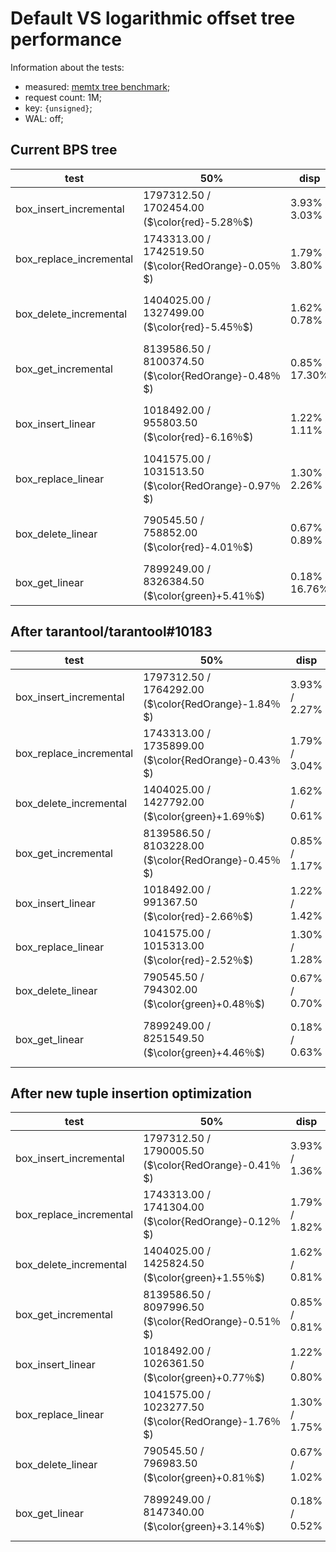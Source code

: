 # Default VS logarithmic offset tree performance

Information about the tests:
- measured: [memtx tree benchmark](https://github.com/tarantool/tarantool/pull/10288);
- request count: 1M;
- key: `{unsigned}`;
- WAL: off;


## Current BPS tree

| test                    | 50%                                                 | disp           | stdev         | t-test                           |
| ----------------------- | --------------------------------------------------- | -------------- | ------------- | -------------------------------- |
| box_insert_incremental  | 1797312.50 /<br>1702454.00 ($\color{red}-5.28％$)       | 3.93% / 3.03%  | 1.40% / 1.14% | ~                                |
| box_replace_incremental | 1743313.00 /<br>1742519.50 ($\color{RedOrange}-0.05％$) | 1.79% / 3.80%  | 0.84% / 1.24% | ~                                |
| box_delete_incremental  | 1404025.00 /<br>1327499.00 ($\color{red}-5.45％$)       | 1.62% / 0.78%  | 0.74% / 0.31% | Regression (t-value 7.33 > 3.47) |
| box_get_incremental     | 8139586.50 /<br>8100374.50 ($\color{RedOrange}-0.48％$) | 0.85% / 17.30% | 0.36% / 5.92% | ~                                |
| box_insert_linear       | 1018492.00 /<br>955803.50 ($\color{red}-6.16％$)        | 1.22% / 1.11%  | 0.85% / 0.46% | Regression (t-value 7.32 > 3.41) |
| box_replace_linear      | 1041575.00 /<br>1031513.50 ($\color{RedOrange}-0.97％$) | 1.30% / 2.26%  | 1.00% / 1.07% | ~                                |
| box_delete_linear       | 790545.50 /<br>758852.00 ($\color{red}-4.01％$)         | 0.67% / 0.89%  | 0.63% / 0.43% | Regression (t-value 6.36 > 3.37) |
| box_get_linear          | 7899249.00 /<br>8326384.50 ($\color{green}+5.41％$)     | 0.18% / 16.76% | 0.07% / 5.70% | ~                                |


## After tarantool/tarantool#10183

| test                    | 50%                                                 | disp          | stdev         | t-test                             |
| ----------------------- | --------------------------------------------------- | ------------- | ------------- | ---------------------------------- |
| box_insert_incremental  | 1797312.50 /<br>1764292.00 ($\color{RedOrange}-1.84％$) | 3.93% / 2.27% | 1.40% / 0.77% | ~                                  |
| box_replace_incremental | 1743313.00 /<br>1735899.00 ($\color{RedOrange}-0.43％$) | 1.79% / 3.04% | 0.84% / 0.96% | ~                                  |
| box_delete_incremental  | 1404025.00 /<br>1427792.00 ($\color{green}+1.69％$)     | 1.62% / 0.61% | 0.74% / 0.39% | ~                                  |
| box_get_incremental     | 8139586.50 /<br>8103228.00 ($\color{RedOrange}-0.45％$) | 0.85% / 1.17% | 0.36% / 0.42% | ~                                  |
| box_insert_linear       | 1018492.00 /<br>991367.50 ($\color{red}-2.66％$)        | 1.22% / 1.42% | 0.85% / 0.77% | ~                                  |
| box_replace_linear      | 1041575.00 /<br>1015313.00 ($\color{red}-2.52％$)       | 1.30% / 1.28% | 1.00% / 0.84% | ~                                  |
| box_delete_linear       | 790545.50 /<br>794302.00 ($\color{green}+0.48％$)       | 0.67% / 0.70% | 0.63% / 0.50% | ~                                  |
| box_get_linear          | 7899249.00 /<br>8251549.50 ($\color{green}+4.46％$)     | 0.18% / 0.63% | 0.07% / 0.26% | Improvement (t-value 17.79 > 3.53) |

## After new tuple insertion optimization

| test                    | 50%                                                 | disp          | stdev         | t-test                             |
| ----------------------- | --------------------------------------------------- | ------------- | ------------- | ---------------------------------- |
| box_insert_incremental  | 1797312.50 /<br>1790005.50 ($\color{RedOrange}-0.41％$) | 3.93% / 1.36% | 1.40% / 0.82% | ~                                  |
| box_replace_incremental | 1743313.00 /<br>1741304.00 ($\color{RedOrange}-0.12％$) | 1.79% / 1.82% | 0.84% / 0.81% | ~                                  |
| box_delete_incremental  | 1404025.00 /<br>1425824.50 ($\color{green}+1.55％$)     | 1.62% / 0.81% | 0.74% / 0.38% | ~                                  |
| box_get_incremental     | 8139586.50 /<br>8097996.50 ($\color{RedOrange}-0.51％$) | 0.85% / 0.81% | 0.36% / 0.55% | ~                                  |
| box_insert_linear       | 1018492.00 /<br>1026361.50 ($\color{green}+0.77％$)     | 1.22% / 0.80% | 0.85% / 0.55% | ~                                  |
| box_replace_linear      | 1041575.00 /<br>1023277.50 ($\color{RedOrange}-1.76％$) | 1.30% / 1.75% | 1.00% / 1.13% | ~                                  |
| box_delete_linear       | 790545.50 /<br>796983.50 ($\color{green}+0.81％$)       | 0.67% / 1.02% | 0.63% / 0.59% | ~                                  |
| box_get_linear          | 7899249.00 /<br>8147340.00 ($\color{green}+3.14％$)     | 0.18% / 0.52% | 0.07% / 0.22% | Improvement (t-value 14.47 > 3.50) |

